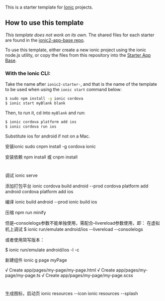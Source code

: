 This is a starter template for [Ionic](http://ionicframework.com/docs/) projects.

## How to use this template

*This template does not work on its own*. The shared files for each starter are found in the [ionic2-app-base repo](https://github.com/ionic-team/ionic2-app-base).

To use this template, either create a new ionic project using the ionic node.js utility, or copy the files from this repository into the [Starter App Base](https://github.com/ionic-team/ionic2-app-base).

### With the Ionic CLI:

Take the name after `ionic2-starter-`, and that is the name of the template to be used when using the `ionic start` command below:

```bash
$ sudo npm install -g ionic cordova
$ ionic start myBlank blank
```

Then, to run it, cd into `myBlank` and run:

```bash
$ ionic cordova platform add ios
$ ionic cordova run ios
```

Substitute ios for android if not on a Mac.

安装ionic
sudo cnpm install -g cordova ionic 

安装依赖
npm install 或 cnpm install

#
调试
ionic serve

添加打包平台
ionic cordova build android --prod
cordova platform add android 
cordova platform add ios 

编译
ionic build android --prod
ionic build ios

压缩
 npm run minify

但是–consolelogs参数不能单独使用，需配合–livereload参数使用，即：
在虚拟机上调试
$ ionic run/emulate android/ios --livereload --consolelogs

或者使用简写版本：

$ ionic run/emulate android/ios -l -c


新建组件
ionic g page myPage

√ Create app/pages/my-page/my-page.html
√ Create app/pages/my-page/my-page.ts
√ Create app/pages/my-page/my-page.scss
#

生成图标，启动页
 ionic resources --icon
 ionic resources --splash
